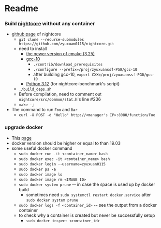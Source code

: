 # Readme
### Build [nightcore](https://github.com/zyuxuan0115/nightcore) without any container
- [github page](https://github.com/ut-osa/nightcore/tree/asplos-release) of nightcore
  + `git clone --recurse-submodules https://github.com/zyuxuan0115/nightcore.git`
  + need to install
    * [the newer version of cmake (3.25)](https://cmake.org/download/)
    * [gcc-10](http://www.netgull.com/gcc/releases/gcc-10.1.0/)
      - `./contrib/download_prerequisites`
      - `./configure --prefix=/proj/zyuxuanssf-PG0/gcc-10`
      - after building gcc-10, `export CXX=/proj/zyuxuanssf-PG0/gcc-10`
    * [Python 3.12](https://devguide.python.org/getting-started/setup-building/#build-dependencies) (for nightcore-benchmark's script)
  + `./build_deps.sh`
  + Before compilation, need to comment out `nightcore/src/common/stat.h`'s line #236
  + `make -j`
- The command to run `Foo` and `Bar`
  + `curl -X POST -d "Hello" http://<manager's IP>:8080/function/Foo`

### upgrade docker
- This [page](https://docs.docker.com/engine/install/ubuntu/#install-from-a-package)
- docker version should be higher or equal to than 19.03
- some useful docker command
  + `sudo docker run -it <container_name> bash`
  + `sudo docker exec -it <container_name> bash`
  + `sudo docker login --username=zyuxuan0115`
  + `sudo docker ps -a`
  + `sudo docker image ls`
  + `sudo docker image rm <IMAGE ID>`
  + `sudo docker system prune` -- in case the space is used up by docker build
      * sometimes need `sudo systemctl restart docker.service` after `sudo docker system prune`
  + `sudo docker logs -f <container_id>` -- see the output from a docker container
  + to check why a container is created but never be successfully setup
      * `sudo docker inspect <container_id>`

